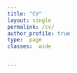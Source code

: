 ```yaml
---
title: "CV"
layout: single
permalink: /cv/
author_profile: true
type:  page
classes:  wide


---
```


<object data="../assets/CV_postdoc_071724.pdf" width="1000" height="1000" type='application/pdf'></object>